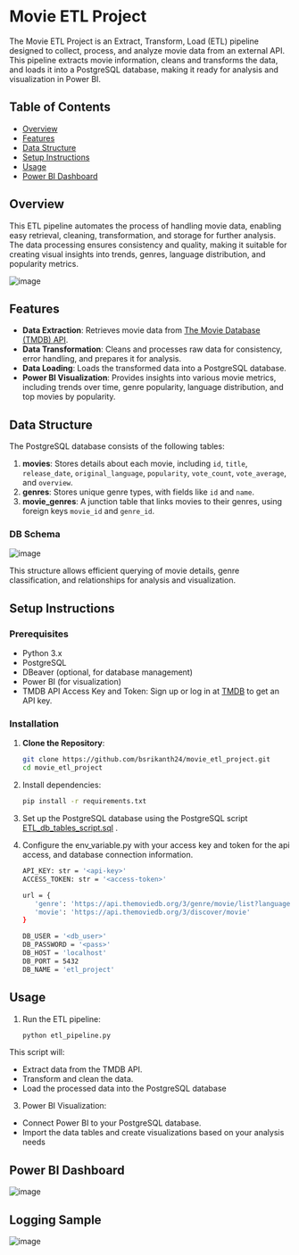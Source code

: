 # Movie ETL Project

The Movie ETL Project is an Extract, Transform, Load (ETL) pipeline designed to collect, process, and analyze movie data from an external API. This pipeline extracts movie information, cleans and transforms the data, and loads it into a PostgreSQL database, making it ready for analysis and visualization in Power BI.

## Table of Contents

- [Overview](#overview)
- [Features](#features)
- [Data Structure](#data-structure)
- [Setup Instructions](#setup-instructions)
- [Usage](#usage)
- [Power BI Dashboard](#power-bi-dashboard)

## Overview

This ETL pipeline automates the process of handling movie data, enabling easy retrieval, cleaning, transformation, and storage for further analysis. The data processing ensures consistency and quality, making it suitable for creating visual insights into trends, genres, language distribution, and popularity metrics.

![image](https://github.com/user-attachments/assets/f13b48e0-5445-44fd-9523-c7f35da0a13e)


## Features

- **Data Extraction**: Retrieves movie data from [The Movie Database (TMDB) API](https://www.themoviedb.org/).
- **Data Transformation**: Cleans and processes raw data for consistency, error handling, and prepares it for analysis.
- **Data Loading**: Loads the transformed data into a PostgreSQL database.
- **Power BI Visualization**: Provides insights into various movie metrics, including trends over time, genre popularity, language distribution, and top movies by popularity.

## Data Structure

The PostgreSQL database consists of the following tables:

1. **movies**: Stores details about each movie, including `id`, `title`, `release_date`, `original_language`, `popularity`, `vote_count`, `vote_average`, and `overview`.
2. **genres**: Stores unique genre types, with fields like `id` and `name`.
3. **movie_genres**: A junction table that links movies to their genres, using foreign keys `movie_id` and `genre_id`.

### DB Schema
 ![image](https://github.com/user-attachments/assets/4b44d1d8-df98-4097-8eee-d6a6ca2a5d27)


This structure allows efficient querying of movie details, genre classification, and relationships for analysis and visualization.

## Setup Instructions

### Prerequisites

- Python 3.x
- PostgreSQL
- DBeaver (optional, for database management)
- Power BI (for visualization)
- TMDB API Access Key and Token: Sign up or log in at [TMDB](https://www.themoviedb.org/login) to get an API key.

### Installation

1. **Clone the Repository**:
   ```bash
   git clone https://github.com/bsrikanth24/movie_etl_project.git
   cd movie_etl_project

2. Install dependencies:
   ```bash
   pip install -r requirements.txt
3. Set up the PostgreSQL database using the PostgreSQL script [ETL_db_tables_script.sql](./src/ETL_db_tables_script.sql)
.
   
4. Configure the env_variable.py with your access key and token for the api access, and database connection information.
     ```bash
    API_KEY: str = '<api-key>'
    ACCESS_TOKEN: str = '<access-token>'
    
    url = {
        'genre': 'https://api.themoviedb.org/3/genre/movie/list?language=en',
        'movie': 'https://api.themoviedb.org/3/discover/movie'
    }
    
    DB_USER = '<db_user>'
    DB_PASSWORD = '<pass>'
    DB_HOST = 'localhost'
    DB_PORT = 5432
    DB_NAME = 'etl_project'

## Usage

1. Run the ETL pipeline:

    ```bash
    python etl_pipeline.py

  This script will:

  - Extract data from the TMDB API.
  - Transform and clean the data.
  - Load the processed data into the PostgreSQL database

3. Power BI Visualization:

  - Connect Power BI to your PostgreSQL database.
  - Import the data tables and create visualizations based on your analysis needs
  
## Power BI Dashboard
  ![image](https://github.com/user-attachments/assets/3a3249d4-5f80-4da6-87a8-238a0399d062)


## Logging Sample
  ![image](https://github.com/user-attachments/assets/62ef9ba4-2a50-46fa-9c68-aa9122484925)
